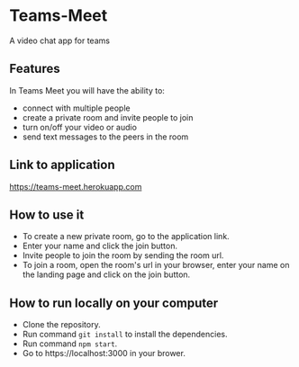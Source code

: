 # Teams-Meet
A video chat app for teams

## Features
In Teams Meet you will have the ability to:
- connect with multiple people
- create a private room and invite people to join
- turn on/off your video or audio
- send text messages to the peers in the room

## Link to application
https://teams-meet.herokuapp.com

## How to use it
- To create a new private room, go to the application link.
- Enter your name and click the join button.
- Invite people to join the room by sending the room url.
- To join a room, open the room's url in your browser, enter your name on the landing page and click on the join button.

## How to run locally on your computer
- Clone the repository.
- Run command ```git install``` to install the dependencies.
- Run command ```npm start```.
- Go to https://localhost:3000 in your brower.
